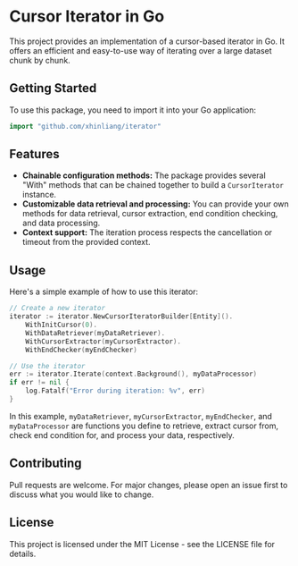 # Cursor Iterator in Go

This project provides an implementation of a cursor-based iterator in Go. It offers an efficient and easy-to-use way of iterating over a large dataset chunk by chunk. 

## Getting Started

To use this package, you need to import it into your Go application:

```go
import "github.com/xhinliang/iterator"
```

## Features

- **Chainable configuration methods:** The package provides several "With" methods that can be chained together to build a `CursorIterator` instance.
- **Customizable data retrieval and processing:** You can provide your own methods for data retrieval, cursor extraction, end condition checking, and data processing.
- **Context support:** The iteration process respects the cancellation or timeout from the provided context.

## Usage

Here's a simple example of how to use this iterator:

```go
// Create a new iterator
iterator := iterator.NewCursorIteratorBuilder[Entity]().
	WithInitCursor(0).
	WithDataRetriever(myDataRetriever).
	WithCursorExtractor(myCursorExtractor).
	WithEndChecker(myEndChecker)

// Use the iterator
err := iterator.Iterate(context.Background(), myDataProcessor)
if err != nil {
	log.Fatalf("Error during iteration: %v", err)
}
```

In this example, `myDataRetriever`, `myCursorExtractor`, `myEndChecker`, and `myDataProcessor` are functions you define to retrieve, extract cursor from, check end condition for, and process your data, respectively.

## Contributing

Pull requests are welcome. For major changes, please open an issue first to discuss what you would like to change.

## License

This project is licensed under the MIT License - see the LICENSE file for details.